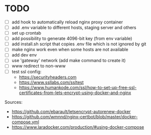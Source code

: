 # TODO

- [ ] add hook to automatically reload nginx proxy container 
- [ ] add .env variable to different hosts, staging server and others
- [ ] set up crontab
- [ ] add possibility to generate 4096-bit key (from env variable)
- [ ] add install.sh script that copies .env file which is not ignored by git
- [ ] make nginx work even when some hosts are not available
- [ ] add dev env
- [ ] use 'gateway' network (add make command to create it)
- [ ] www redirect to non-www
- [ ] test ssl config:
  - https://securityheaders.com
  - https://www.ssllabs.com/ssltest 
  - https://www.humankode.com/ssl/how-to-set-up-free-ssl-certificates-from-lets-encrypt-using-docker-and-nginx

Sources:
- https://github.com/ebarault/letsencrypt-autorenew-docker
- https://github.com/wmnnd/nginx-certbot/blob/master/docker-compose.yml
- https://www.laradocker.com/production/#using-docker-compose
